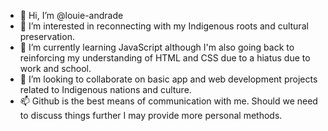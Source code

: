 - 👋 Hi, I’m @louie-andrade
- 👀 I’m interested in reconnecting with my Indigenous roots and cultural preservation.
- 🌱 I’m currently learning JavaScript although I'm also going back to reinforcing my understanding of HTML and CSS due to a hiatus due to work and school.
- 💞️ I’m looking to collaborate on basic app and web development projects related to Indigenous nations and culture.
- 📫 Github is the best means of communication with me. Should we need to discuss things further I may provide more personal methods.
